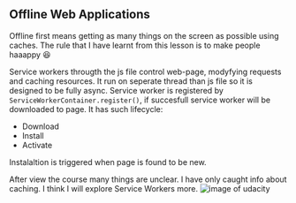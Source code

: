 ## Offline Web Applications

Offline first means getting as many things on the screen as possible using caches. The rule that I have learnt from this lesson is to make people haaappy :satisfied:

Service workers througth the js file control web-page, modyfying requests and caching resources. It run on seperate thread than js file so it is designed to be fully async. Service worker is registered by `ServiceWorkerContainer.register()`, if succesfull service worker will be downloaded to page. It has such lifecycle:
* Download
* Install
* Activate

Instalaltion is triggered when page is found to be new. 

After view the course many things are unclear. I have only caught info about caching. I think I will explore Service Workers more.
![image of udacity ](https://github.com/yulyasystem/kottans-frontend/blob/master/%20offline-web-apps/owa.png)


